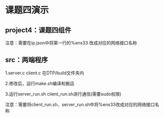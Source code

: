 # 课题四演示

## project4：课题四组件
注意：需要在ip.json中将第一行的%ens33 改成对应的网络接口名称
## src：两端程序
1.server.c client.c 在DTP/build文件夹内

2.修改后，运行make.sh编译和搬运


3.运行server_run.sh client_run.sh进行通信(需要sudo权限)


注意：需要将client_run.sh、server_run.sh中将%ens33改成对应的网络接口名称
